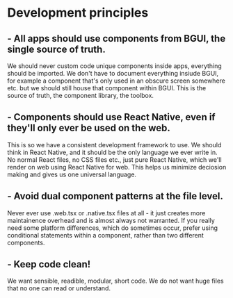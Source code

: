 # Development principles

## - All apps should use components from BGUI, the single source of truth.
We should never custom code unique components inside apps, everything should be imported.
We don't have to document everything insiude BGUI, for example a component that's only used in an obscure screen somewhere etc. but we should still house that component within BGUI. This is the source of truth, the component library, the toolbox.

## - Components should use React Native, even if they'll only ever be used on the web.
This is so we have a consistent development framework to use. We should think in React Native, and it should be the only language we ever write in. No normal React files, no CSS files etc., just pure React Native, which we'll render on web using React Native for web. This helps us minimize deciosion making and gives us one universal language.

## - Avoid dual component patterns at the file level.
Never ever use .web.tsx or .native.tsx files at all - it just creates more maintainence overhead and is almost always not warranted. If you really need some platform differences, which do sometimes occur, prefer using conditional statements within a component, rather than two different components.

## - Keep code clean!
We want sensible, readible, modular, short code. We do not want huge files that no one can read or understand.